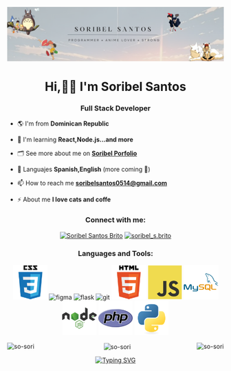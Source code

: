 <img src="https://github.com/So-Sori/So-Sori/blob/main/Soribel%20Santos%202024.png"></img>
<h1 align="center">Hi,👋🏽 I'm Soribel Santos</h1>
<h3 align="center">Full Stack Developer</h3>

- 🌎 I'm from **Dominican Republic**

- 🌱 I'm learning **React,Node.js...and more**

- 🗂️ See more about me on **<a href="https://proyecto-porfolio.vercel.app" target="blank">Soribel Porfolio</a>**

- 💬 Languajes **Spanish,English** (more coming 🌸)

- 📫 How to reach me **soribelsantos0514@gmail.com**

- ⚡ About me **I love cats and coffe**

<h3 align="center">Connect with me:</h3>
<p align="center">
<a href="https://www.linkedin.com/in/soribelsb/" target="blank">
  <img align="center" src="https://raw.githubusercontent.com/rahuldkjain/github-profile-readme-generator/master/src/images/icons/Social/linked-in-alt.svg" alt="Soribel Santos Brito" height="45" width="45"/></a>
  
<a href="https://instagram.com/soribel_s.brito" target="blank">
  <img align="center" src="https://raw.githubusercontent.com/rahuldkjain/github-profile-readme-generator/master/src/images/icons/Social/instagram.svg" alt="soribel_s.brito" height="45" width="45"/></a>

<h3 align="center">Languages and Tools:</h3>
<p align="center">
  <img src="https://raw.githubusercontent.com/devicons/devicon/master/icons/css3/css3-original-wordmark.svg" alt="css3" width="80" height="80"/>
  <img src="https://www.vectorlogo.zone/logos/figma/figma-icon.svg" alt="figma" width="80" height="80"/>
  <img src="https://www.vectorlogo.zone/logos/pocoo_flask/pocoo_flask-icon.svg" alt="flask" width="80" height="80"/>
  <img src="https://www.vectorlogo.zone/logos/git-scm/git-scm-icon.svg" alt="git" width="80" height="80"/>
  <img src="https://raw.githubusercontent.com/devicons/devicon/master/icons/html5/html5-original-wordmark.svg" alt="html5" width="80" height="80"/>
  <img src="https://raw.githubusercontent.com/devicons/devicon/master/icons/javascript/javascript-original.svg" alt="javascript" width="80" height="80"/>
  <img src="https://raw.githubusercontent.com/devicons/devicon/master/icons/mysql/mysql-original-wordmark.svg" alt="mysql" width="80" height="80"/>
  <img src="https://raw.githubusercontent.com/devicons/devicon/master/icons/nodejs/nodejs-original-wordmark.svg" alt="nodejs" width="80" height="80"/>
  <img src="https://raw.githubusercontent.com/devicons/devicon/master/icons/php/php-original.svg" alt="php" width="80" height="80"/>
  <img src="https://raw.githubusercontent.com/devicons/devicon/master/icons/python/python-original.svg" alt="python" width="80" height="80"/>
</p>


<p align="center">
  &nbsp;<img align="left" src="https://github-readme-stats.vercel.app/api?username=so-sori&show_icons=true&locale=en&theme=dark" alt="so-sori" />
  <img align="right" src="https://github-readme-streak-stats.herokuapp.com/?user=so-sori&theme=radical" alt="so-sori" />
  <img align="center" src="https://github-readme-stats.vercel.app/api/top-langs?username=so-sori&show_icons=true&locale=en&layout=compact&theme=dark" alt="so-sori" />
</p>

<p align="center">
<a href="https://git.io/typing-svg"><img src="https://readme-typing-svg.demolab.com?font=Fira+Code&weight=500&size=27&duration=5008&pause=1000&color=0C88F7&center=true&multiline=true&width=595&height=80&lines=FullStack+Developer+in+process...%F0%9F%91%A9%E2%80%8D%F0%9F%92%BB;%C2%A9+Soribel+S.B" alt="Typing SVG" /></a>
</p>
